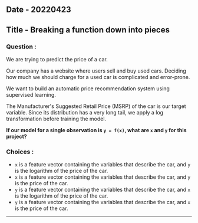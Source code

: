 ## Date - 20220423


## Title - Breaking a function down into pieces


### **Question** :

We are trying to predict the price of a car.

Our company has a website where users sell and buy used cars. Deciding how much we should charge for a used car is complicated and error-prone.

We want to build an automatic price recommendation system using supervised learning.

The Manufacturer's Suggested Retail Price (MSRP) of the car is our target variable. Since its distribution has a very long tail, we apply a log transformation before training the model.

**If our model for a single observation is `y = f(x)`, what are `x` and `y` for this project?**


### **Choices** :

- `x` is a feature vector containing the variables that describe the car, and `y` is the logarithm of the price of the car.
- `x` is a feature vector containing the variables that describe the car, and `y` is the price of the car.
- `y` is a feature vector containing the variables that describe the car, and `x` is the logarithm of the price of the car.
- `y` is a feature vector containing the variables that describe the car, and `x` is the price of the car.

-----------------------


